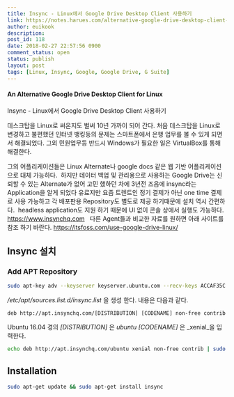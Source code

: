 ```yaml
---
title: Insync - Linux에서 Google Drive Desktop Client 사용하기
link: https://notes.harues.com/alternative-google-drive-desktop-client-for-linux/
author: euikook
description: 
post_id: 118
date: 2018-02-27 22:57:56 0900
comment_status: open
status: publish
layout: post
tags: [Linux, Insync, Google, Google Drive, G Suite]
---
```


#### An Alternative Google Drive Desktop Client for Linux
Insync - Linux에서 Google Drive Desktop Client 사용하기



데스크탑을 Linux로 써온지도 벌써 10년 가까이 되어 간다. 처음 데스크탑을 Linux로 변경하고 불편했던 인터넷 뱅킹등의 문제는 스마트폰에서 은행 업무를 볼 수 있게 되면서 해결되었다. 그외 민원업무등 반드시 Windows가 필요한 일은 VirtualBox를 통해 해결한다.

그외 어플리케이션들은 Linux Alternate나 google docs 같은 웹 기반 어플리케이션으로 대체 가능하다.  하지만 데이터 백업 및 관리용으로 사용하는 Google Drive는 신뢰할 수 있는 Alternate가 없어 고민 했하던 차에 3년전 즈음에 insync라는 Application을 알게 되었다 유료지만 요즘 트렌트인 정기 결제가 아닌 one time 결제로 사용 가능하고 각 배포판용 Repository도 별도로 제공 하기때문에 설치 역시 간편하다.  headless application도 지원 하기 때문에 UI 없이 콘솔 상에서 실행도 가능하다. <https://www.insynchq.com>   다른 Agent들과 비교한 자료를 원하면 아래 사이트를 참조 하기 바란다. https://itsfoss.com/use-google-drive-linux/ 

## Insync 설치

### Add APT Repository
    
```bash
sudo apt-key adv --keyserver keyserver.ubuntu.com --recv-keys ACCAF35C
```

_/etc/apt/sources.list.d/insync.list_ 을 생성 한다. 내용은 다음과 같다. 
    
```     
deb http://apt.insynchq.com/[DISTRIBUTION] [CODENAME] non-free contrib
```

Ubuntu 16.04 경의 _[DISTRIBUTION]_ 은 _ubuntu_ _[CODENAME]_ 은 _xenial_을 입력한다. 
    
```bash    
echo deb http://apt.insynchq.com/ubuntu xenial non-free contrib | sudo tee /etc/apt/sources.list.d/insync.list
```

## Installation
    
```bash
sudo apt-get update && sudo apt-get install insync
```